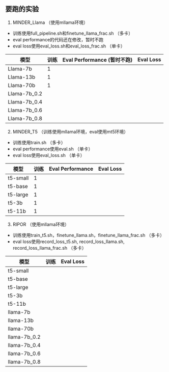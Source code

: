 
## 要跑的实验
1. MINDER_Llama （使用mllama环境）
- 训练使用full_pipeline.sh和finetune_llama_frac.sh （多卡）
- eval performance的代码还在修改，暂时不跑
- eval loss使用eval_loss.sh和eval_loss_frac.sh （单卡）

| 模型       | 训练 | Eval Performance (暂时不跑)       | Eval Loss |
|------------|----------|-------------|-------|
| Llama-7b   | 1   |          |     |
| Llama-13b  | 1  |         |     |
| Llama-70b      | 1   |         |     |
| Llama-7b_0.2  |    |          |     |
| Llama-7b_0.4  |    |          |     |
| Llama-7b_0.6  |    |          |     |
| Llama-7b_0.8  |    |          |     |

2. MINDER_T5 （训练使用mllama环境，eval使用mt5环境）
- 训练使用train.sh （多卡）
- eval performance使用eval.sh （单卡）
- eval loss使用eval_loss.sh （单卡）

| 模型       | 训练 | Eval Performance       | Eval Loss |
|------------|----------|-------------|-------|
| t5-small  | 1   |          |     |
| t5-base  | 1  |         |     |
| t5-large      | 1   |         |     |
| t5-3b  |   1 |          |     |
| t5-11b  |  1  |          |     |

3. RIPOR （使用mllama环境）
- 训练使用train_t5.sh，finetune_llama.sh，finetune_llama_frac.sh （多卡）
- eval loss使用record_loss_t5.sh, record_loss_llama.sh, record_loss_llama_frac.sh （多卡）

| 模型       | 训练 | Eval Loss |
|------------|----------|-------|
| t5-small  |    |     |
| t5-base  |   |     |
| t5-large   |    |     |
| t5-3b  |    |     |
| t5-11b  |    |     |
| llama-7b  |    |     |
| llama-13b  |   |     |
| llama-70b  |    |     |
| llama-7b_0.2  |   |     |
| llama-7b_0.4  |    |     |
| llama-7b_0.6  |    |     |
| llama-7b_0.8  |    |     |
